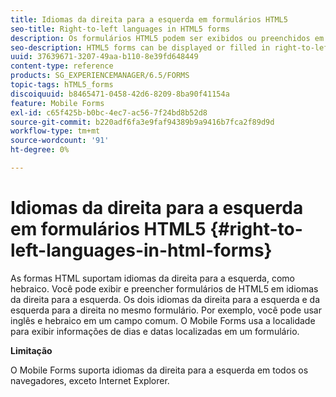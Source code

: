 ```yaml
---
title: Idiomas da direita para a esquerda em formulários HTML5
seo-title: Right-to-left languages in HTML5 forms
description: Os formulários HTML5 podem ser exibidos ou preenchidos em idiomas da direita para a esquerda, como hebraico.
seo-description: HTML5 forms can be displayed or filled in right-to-left languages, such as Hebrew.
uuid: 37639671-3207-49aa-b110-8e39fd648449
content-type: reference
products: SG_EXPERIENCEMANAGER/6.5/FORMS
topic-tags: hTML5_forms
discoiquuid: b8465471-0458-42d6-8209-8ba90f41154a
feature: Mobile Forms
exl-id: c65f425b-b0bc-4ec7-ac56-7f24bd8b52d8
source-git-commit: b220adf6fa3e9faf94389b9a9416b7fca2f89d9d
workflow-type: tm+mt
source-wordcount: '91'
ht-degree: 0%

---
```


# Idiomas da direita para a esquerda em formulários HTML5 {#right-to-left-languages-in-html-forms}

As formas HTML suportam idiomas da direita para a esquerda, como hebraico. Você pode exibir e preencher formulários de HTML5 em idiomas da direita para a esquerda. Os dois idiomas da direita para a esquerda e da esquerda para a direita no mesmo formulário. Por exemplo, você pode usar inglês e hebraico em um campo comum. O Mobile Forms usa a localidade para exibir informações de dias e datas localizadas em um formulário.

**Limitação**

O Mobile Forms suporta idiomas da direita para a esquerda em todos os navegadores, exceto Internet Explorer.
